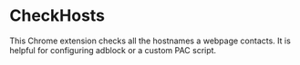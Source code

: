 # CheckHosts

This Chrome extension checks all the hostnames a webpage contacts. It is helpful for configuring adblock or a custom PAC script.
